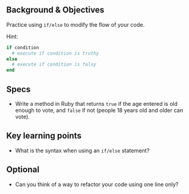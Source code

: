 ## Background & Objectives

Practice using `if/else` to modify the flow of your code.

Hint:

```ruby
if condition
  # execute if condition is truthy
else
  # execute if condition is falsy
end
```

## Specs

- Write a method in Ruby that returns `true` if the age entered is old enough to vote, and `false` if not (people 18 years old and older can vote).

## Key learning points

- What is the syntax when using an `if/else` statement?

## Optional

- Can you think of a way to refactor your code using one line only?
